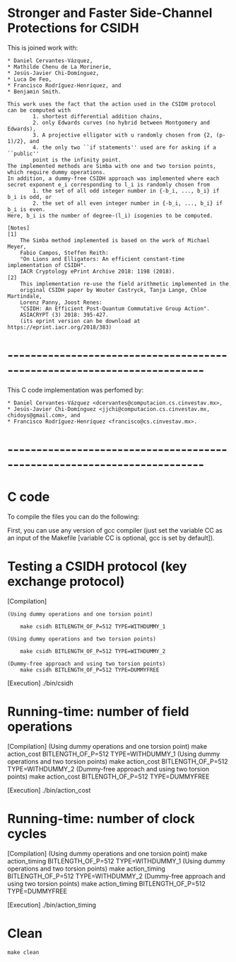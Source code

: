 # Stronger and Faster Side-Channel Protections for CSIDH

This is joined work with:

	* Daniel Cervantes-Vázquez,
	* Mathilde Chenu de La Morinerie, 
	* Jesús-Javier Chi-Domínguez, 
	* Luca De Feo,
	* Francisco Rodríguez-Henríquez, and
	* Benjamin Smith.

	This work uses the fact that the action used in the CSIDH protocol 
	can be computed with
			1. shortest differential addition chains,
			2. only Edwards curves (no hybrid between Montgomery and Edwards),
			3. A projective elligator with u randomly chosen from {2, (p-1)/2}, and
			4. the only two ``if statements'' used are for asking if a ``public'' 
			point is the infinity point.
	The implemented methods are Simba with one and two torsion points,
	which require dummy operations.
	In addition, a dummy-free CSIDH approach was implemented where each 
	secret exponent e_i corresponding to l_i is randomly chosen from
			1. the set of all odd integer number in {-b_i, ..., b_i} if b_i is odd, or
			2. the set of all even integer number in {-b_i, ..., b_i} if b_i is even.
	Here, b_i is the number of degree-(l_i) isogenies to be computed.

	[Notes]
	[1]
		The Simba method implemented is based on the work of Michael Meyer, 
		Fabio Campos, Steffen Reith: 
		"On Lions and Elligators: An efficient constant-time implementation of CSIDH". 
		IACR Cryptology ePrint Archive 2018: 1198 (2018).
	[2]
		This implementation re-use the field arithmetic implemented in the
		original CSIDH paper by Wouter Castryck, Tanja Lange, Chloe Martindale, 
		Lorenz Panny, Joost Renes: 
		"CSIDH: An Efficient Post-Quantum Commutative Group Action". 
		ASIACRYPT (3) 2018: 395-427.
		(its eprint version can be download at https://eprint.iacr.org/2018/383)

# ------------------------------------------------------------------------
This C code implementation was perfomed by:

	* Daniel Cervantes-Vázquez <dcervantes@computacion.cs.cinvestav.mx>,
	* Jesús-Javier Chi-Domínguez <jjchi@computacion.cs.cinvestav.mx, chidoys@gmail.com>, and
	* Francisco Rodríguez-Henríquez <francisco@cs.cinvestav.mx>.

# ------------------------------------------------------------------------
# C code
To compile the files you can do the following:

First, you can use any version of gcc compiler (just set the variable CC as 
an input of the Makefile [variable CC is optional, gcc is set by default]).

# Testing a CSIDH protocol (key exchange protocol)
[Compilation]

	(Using dummy operations and one torsion point)
	
		make csidh BITLENGTH_OF_P=512 TYPE=WITHDUMMY_1
		
	(Using dummy operations and two torsion points)
	
		make csidh BITLENGTH_OF_P=512 TYPE=WITHDUMMY_2
		
	(Dummy-free approach and using two torsion points)
		make csidh BITLENGTH_OF_P=512 TYPE=DUMMYFREE
		

[Execution]
		./bin/csidh


# Running-time: number of field operations
[Compilation]
	(Using dummy operations and one torsion point)
		make action_cost BITLENGTH_OF_P=512 TYPE=WITHDUMMY_1
	(Using dummy operations and two torsion points)
		make action_cost BITLENGTH_OF_P=512 TYPE=WITHDUMMY_2
	(Dummy-free approach and using two torsion points)
		make action_cost BITLENGTH_OF_P=512 TYPE=DUMMYFREE

[Execution]
		./bin/action_cost

# Running-time: number of clock cycles
[Compilation]
	(Using dummy operations and one torsion point)
		make action_timing BITLENGTH_OF_P=512 TYPE=WITHDUMMY_1
	(Using dummy operations and two torsion points)
		make action_timing BITLENGTH_OF_P=512 TYPE=WITHDUMMY_2
	(Dummy-free approach and using two torsion points)
		make action_timing BITLENGTH_OF_P=512 TYPE=DUMMYFREE

[Execution]
		./bin/action_timing

# Clean
	make clean
